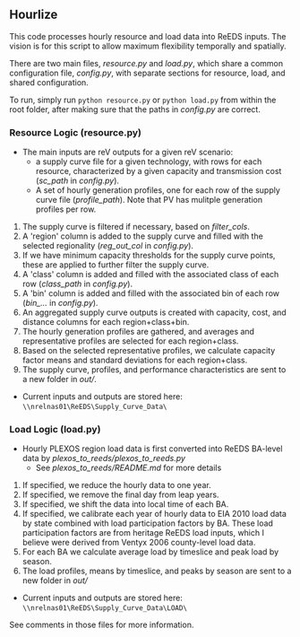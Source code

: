 ## Hourlize
This code processes hourly resource and load data into ReEDS inputs. The vision is for this script to allow maximum flexibility
temporally and spatially.

There are two main files, *resource.py* and *load.py*, which share a common configuration file, *config.py*,
with separate sections for resource, load, and shared configuration.

To run, simply run `python resource.py` or `python load.py` from within the root folder, after making sure that
the paths in *config.py* are correct.

### Resource Logic (resource.py)
* The main inputs are reV outputs for a given reV scenario:
   * a supply curve file for a given technology, with rows for each resource, characterized by a given capacity and transmission cost (*sc_path* in *config.py*).
   * A set of hourly generation profiles, one for each row of the supply curve file (*profile_path*). Note that PV has mulitple generation profiles per row.
1. The supply curve is filtered if necessary, based on *filter_cols*.
1. A 'region' column is added to the supply curve and filled with the selected regionality (*reg_out_col* in *config.py*).
1. If we have minimum capacity thresholds for the supply curve points, these are applied to further filter the supply curve.
1. A 'class' column is added and filled with the associated class of each row (*class_path* in *config.py*).
1. A 'bin' column is added and filled with the associated bin of each row (*bin_...* in *config.py*).
1. An aggregated supply curve outputs is created with capacity, cost, and distance columns for each region+class+bin.
1. The hourly generation profiles are gathered, and averages and representative profiles are selected for each region+class.
1. Based on the selected representative profiles, we calculate capacity factor means and standard deviations for each region+class.
1. The supply curve, profiles, and performance characteristics are sent to a new folder in *out/*.
* Current inputs and outputs are stored here: `\\nrelnas01\ReEDS\Supply_Curve_Data\`


### Load Logic (load.py)
* Hourly PLEXOS region load data is first converted into ReEDS BA-level data by *plexos_to_reeds/plexos_to_reeds.py*
   * See *plexos_to_reeds/README.md* for more details
1. If specified, we reduce the hourly data to one year.
1. If specified, we remove the final day from leap years.
1. If specified, we shift the data into local time of each BA.
1. If specified, we calibrate each year of hourly data to EIA 2010 load data by state combined with load participation factors by BA. These load participation factors are from heritage ReEDS load inputs, which I believe were derived from Ventyx 2006 county-level load data.
1. For each BA we calculate average load by timeslice and peak load by season.
1. The load profiles, means by timeslice, and peaks by season are sent to a new folder in *out/*
* Current inputs and outputs are stored here: `\\nrelnas01\ReEDS\Supply_Curve_Data\LOAD\`


See comments in those files for more information.
